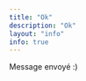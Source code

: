 ```yaml
---
title: "Ok"
description: "Ok"
layout: "info"
info: true
---
```


<div class="alert alert-success" role="alert">
  Message envoyé :)
</div>
